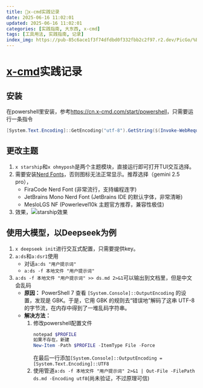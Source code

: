```yaml
---
title: 🐙x-cmd实践记录
date: 2025-06-16 11:02:01
updated: 2025-06-16 11:02:01
categories: [实践指南, 大东西, x-cmd]
tags: [工具用法, 实践指南, 记录]
index_img: https://pub-85c6ace1f3f74dfdbd0f332fbb2c2f97.r2.dev/PicGo/%E7%AB%A0%E9%B1%BC.jpg
---
```


# [x-cmd](https://cn.x-cmd.com/)实践记录

## 安装

在powershell里安装，参考<https://cn.x-cmd.com/start/powershell>，只需要运行一条指令
```powershell
[System.Text.Encoding]::GetEncoding("utf-8").GetString($(Invoke-WebRequest -Uri "https://get.x-cmd.com/x-cmd.ps1").RawContentStream.ToArray()) | Invoke-Expression
```
## 更改主题

1. ```x starship```和```x ohmyposh```是两个主题模块，直接运行即可打开TUI交互选择。
2. 需要安装[Nerd Fonts](https://www.nerdfonts.com/font-downloads)，否则图标无法正常显示。推荐选择（gemini 2.5 pro），
   * FiraCode Nerd Font (非常流行，支持编程连字)
   * JetBrains Mono Nerd Font (JetBrains IDE 的默认字体，非常清晰)
   * MesloLGS NF (Powerlevel10k 主题官方推荐，兼容性极佳)
3. 效果，![starship效果](https://pub-85c6ace1f3f74dfdbd0f332fbb2c2f97.r2.dev/PicGo/starship%E6%95%88%E6%9E%9C.png)

## 使用大模型，以Deepseek为例

1. ```x deepseek init```进行交互式配置，只需要提供key。
2. ```a:ds```和```a:dsr1```使用
   * 对话```a:ds "用户提示词"```
   * ```a:ds -f 本地文件 "用户提示词"```
3. ```a:ds -f 本地文件 "用户提示词" >> ds.md 2>&1```可以输出到文档里，但是中文会乱码
   * **原因：** PowerShell 7 查看 ```[System.Console]::OutputEncoding``` 的设置，发现是 GBK。于是，它用 GBK 的规则去“错误地”解码了这串 UTF-8 的字节流，在内存中得到了一堆乱码字符串。
   * **解决方法：**  
      1. 修改powershell配置文件 
         ```powershell
         notepad $PROFILE
         如果不存在，新建
         New-Item -Path $PROFILE -ItemType File -Force
         ```
         在最后一行添加```[System.Console]::OutputEncoding = [System.Text.Encoding]::UTF8```
      2. 使用管道```a:ds -f 本地文件 "用户提示词" 2>&1 | Out-File -FilePath ds.md -Encoding utf8```(尚未验证，不过原理可信)